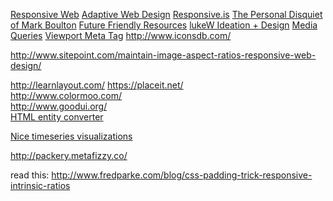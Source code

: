 [Responsive Web](http://www.abookapart.com/products/responsive-web-design)
[Adaptive Web Design](http://easy-readers.net/books/adaptive-web-design/)
[Responsive.is](http://responsive.is/)
[The Personal Disquiet of Mark Boulton](http://www.markboulton.co.uk/)
[Future Friendly Resources](http://futurefriend.ly/resources.html)
[lukeW Ideation + Design](http://www.lukew.com/)
[Media Queries](http://mediaqueri.es/)
[Viewport Meta Tag](https://developer.mozilla.org/en-US/docs/Mozilla/Mobile/Viewport_meta_tag)
http://www.iconsdb.com/ <br>

http://www.sitepoint.com/maintain-image-aspect-ratios-responsive-web-design/

http://learnlayout.com/
https://placeit.net/ <br>
http://www.colormoo.com/ <br>
http://www.goodui.org/ <br>
[HTML entity converter](http://www.evotech.net/articles/testjsentities.html)

[Nice timeseries visualizations](http://metricsgraphicsjs.org/examples.htm)

http://packery.metafizzy.co/

read this: http://www.fredparke.com/blog/css-padding-trick-responsive-intrinsic-ratios
